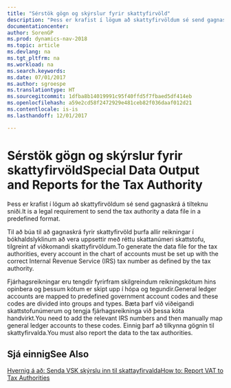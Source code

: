 ```yaml
---
title: "Sérstök gögn og skýrslur fyrir skattyfirvöld"
description: "Þess er krafist í lögum að skattyfirvöldum sé send gagnaskrá á tilteknu sniði."
documentationcenter: 
author: SorenGP
ms.prod: dynamics-nav-2018
ms.topic: article
ms.devlang: na
ms.tgt_pltfrm: na
ms.workload: na
ms.search.keywords: 
ms.date: 07/01/2017
ms.author: sgroespe
ms.translationtype: HT
ms.sourcegitcommit: 1dfba8b14019991c95f40ffd5f7fbaed5df414eb
ms.openlocfilehash: a59e2cd58f2472929e481ceb82f036daaf012d21
ms.contentlocale: is-is
ms.lasthandoff: 12/01/2017

---
```

# <a name="special-data-output-and-reports-for-the-tax-authority"></a><span data-ttu-id="87476-103">Sérstök gögn og skýrslur fyrir skattyfirvöld</span><span class="sxs-lookup"><span data-stu-id="87476-103">Special Data Output and Reports for the Tax Authority</span></span>
<span data-ttu-id="87476-104">Þess er krafist í lögum að skattyfirvöldum sé send gagnaskrá á tilteknu sniði.</span><span class="sxs-lookup"><span data-stu-id="87476-104">It is a legal requirement to send the tax authority a data file in a predefined format.</span></span>  

<span data-ttu-id="87476-105">Til að búa til að gagnaskrá fyrir skattyfirvöld þurfa allir reikningar í bókhaldslyklinum að vera uppsettir með réttu skattanúmeri skattstofu, tilgreint af viðkomandi skattyfirvöldum.</span><span class="sxs-lookup"><span data-stu-id="87476-105">To generate the data file for the tax authorities, every account in the chart of accounts must be set up with the correct Internal Revenue Service (IRS) tax number as defined by the tax authority.</span></span>  

<span data-ttu-id="87476-106">Fjárhagsreikningar eru tengdir fyrirfram skilgreindum reikningskótum hins opinbera og þessum kótum er skipt upp í hópa og tegundir.</span><span class="sxs-lookup"><span data-stu-id="87476-106">General ledger accounts are mapped to predefined government account codes and these codes are divided into groups and types.</span></span> <span data-ttu-id="87476-107">Bæta þarf við viðeigandi skattstofunúmerum og tengja fjárhagsreikninga við þessa kóta handvirkt.</span><span class="sxs-lookup"><span data-stu-id="87476-107">You need to add the relevant IRS numbers and then manually map general ledger accounts to these codes.</span></span> <span data-ttu-id="87476-108">Einnig þarf að tilkynna gögnin til skattyfirvalda.</span><span class="sxs-lookup"><span data-stu-id="87476-108">You must also report the data to the tax authorities.</span></span>  

## <a name="see-also"></a><span data-ttu-id="87476-109">Sjá einnig</span><span class="sxs-lookup"><span data-stu-id="87476-109">See Also</span></span>
[<span data-ttu-id="87476-110">Hvernig á að: Senda VSK skýrslu inn til skattayfirvalda</span><span class="sxs-lookup"><span data-stu-id="87476-110">How to: Report VAT to Tax Authorities</span></span>](../../finance-how-report-vat.md)

